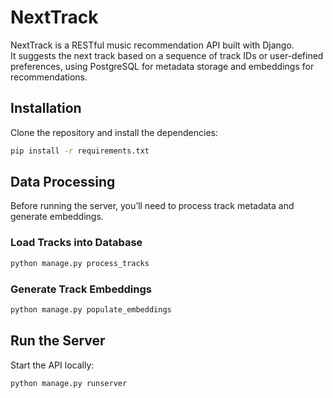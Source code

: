 # NextTrack

NextTrack is a RESTful music recommendation API built with Django.  
It suggests the next track based on a sequence of track IDs or user-defined preferences, using PostgreSQL for metadata storage and embeddings for recommendations.

## Installation

Clone the repository and install the dependencies:

```bash
pip install -r requirements.txt
```

## Data Processing

Before running the server, you’ll need to process track metadata and generate embeddings.

### Load Tracks into Database

```bash
python manage.py process_tracks
```

### Generate Track Embeddings

```bash
python manage.py populate_embeddings
```

## Run the Server

Start the API locally:

```bash
python manage.py runserver
```
